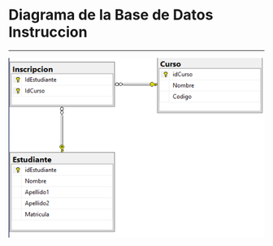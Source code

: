 # Diagrama de la Base de Datos Instruccion

---

![Imagen de Curso](../images/diagramacursossqlserver.png)
